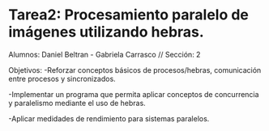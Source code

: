 # Tarea2: Procesamiento paralelo de imágenes utilizando hebras.
Alumnos: Daniel Beltran - Gabriela Carrasco
// Sección: 2

Objetivos:
-Reforzar conceptos básicos de procesos/hebras, comunicación entre procesos y sincronizados.

-Implementar un programa que permita aplicar conceptos de concurrencia y paralelismo mediante el uso de hebras.

-Aplicar medidades de rendimiento para sistemas paralelos.
